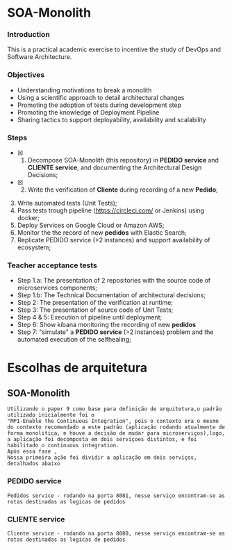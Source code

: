 # SOA-Monolith
### Introduction 

This is a practical academic exercise to incentive the study of DevOps and Software Architecture.

### Objectives
* Understanding motivations to break a monolith
* Using a scientific approach to detail architectural changes
* Promoting the adoption of tests during development step
* Promoting the knowledge of Deployment Pipeline
* Sharing tactics to support deployability, availability and scalability

### Steps 
- [x] 1. Decompose SOA-Monolith (this repository) in **PEDIDO service** and **CLIENTE service**, and documenting the Architectural Design Decisions;
- [x] 2. Write the verification of **Cliente** during recording of a new **Pedido**;
3. Write automated tests (Unit Tests);
4. Pass tests trough pipeline (https://circleci.com/ or Jenkins) using docker;
5. Deploy Services on Google Cloud or Amazon AWS;
6. Monitor the the record of new **pedidos** with Elastic Search;
7. Replicate PEDIDO service (>2 instances) and support availability of ecosystem;

### Teacher acceptance tests

* Step 1.a: The presentation of 2 repositories with the source code of microservices components;
* Step 1.b: The Technical Documentation of architectural decisions;
* Step 2: The presentation of the verification at runtime;
* Step 3: The presentation of source code of Unit Tests;
* Step 4 & 5: Execution of pipeline until deployment;
* Step 6: Show kibana monitoring the recording of new **pedidos**
* Step 7: "simulate" a **PEDIDO service** (>2 instances) problem and the automated execution of the selfhealing; 

# Escolhas de arquitetura

## SOA-Monolith
    Utilizando o paper 9 como base para definição de arquitetura,o padrão utilizado inicialmente foi o 
    "MP1-Enable the Continuous Integration", pois o contexto era o mesmo do contexto recomendado a este padrão (aplicação rodando atualmente de forma monolitica, e houve a decisão de mudar para microserviços),logo, a aplicação foi decomposta em dois serviçoes distintos, e foi habilitado o continuous integration.
    Após essa fase ,
    Nossa primeira ação foi dividir a aplicação em dois serviços, 
    detalhados abaixo
    

###  PEDIDO service 
    Pedidos service - rodando na porta 8081, nesse serviço encontram-se as rotas destinadas as logicas de pedidos
    
###  CLIENTE service
    Cliente service - rodando na porta 8080, nesse serviço encontram-se as rotas destinadas as logicas de pedidos

